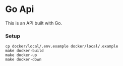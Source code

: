 # Go Api
This is an API built with Go.

### Setup
```
cp docker/local/.env.example docker/local/.example
make docker-build
make docker-up
make docker-down
```

